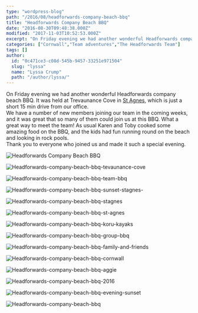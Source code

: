 ```yaml
---
type: "wordpress-blog"
path: "/2016/08/headforwards-company-beach-bbq"
title: "Headforwards Company Beach BBQ"
date: "2016-08-30T09:48:38.000Z"
modified: "2017-11-03T10:52:53.000Z"
excerpt: "On Friday evening we had another wonderful Headforwards company beach BBQ. It was held at Trevaunance Cove in St Agnes, which is just a short 15 min drive from our office. We have a number of new members joining our team in the coming weeks, and it was great that so many of them could …"
categories: ["Cornwall","Team adventures","The Headforwards Team"]
tags: []
author:
  id: "0c471ce3-c08d-545b-9457-33251e971504"
  slug: "lyssa"
  name: "Lyssa Crump"
  path: "/author/lyssa/"
---
```

On Friday evening we had another wonderful Headforwards company beach BBQ. It was held at Trevaunance Cove in [St Agnes](http://www.cornwall-online.co.uk/carrick/stagnes-trevaunancecove.asp), which is just a short 15 min drive from our office.  
We have a number of new members joining our team in the coming weeks, and it was great that so many of them could join us at this BBQ. What a great way to meet the team! As usual Karen and Toby cooked some amazing food on the BBQ, and the kids had fun running round on the beach and looking in rock pools.  
Thank you to everyone who joined us and made it such a special evening.

<section class="gallery">

![Headforwards Company Beach BBQ](//headforwards.com/wp-content/uploads/2016/08/Headforwards-company-beach-bbq.jpg)

![Headforwards-company-beach-bbq-tevaunance-cove](//headforwards.com/wp-content/uploads/2016/08/Headforwards-company-beach-bbq-tevaunance-cove.jpg)

![Headforwards-company-beach-bbq-team-bbq](//headforwards.com/wp-content/uploads/2016/08/Headforwards-company-beach-bbq-team-bbq.jpg)

![Headforwards-company-beach-bbq-sunset-stagnes-](//headforwards.com/wp-content/uploads/2016/08/Headforwards-company-beach-bbq-sunset-stagnes-.jpg)

![Headforwards-company-beach-bbq-stagnes](//headforwards.com/wp-content/uploads/2016/08/Headforwards-company-beach-bbq-stagnes.jpg)

![Headforwards-company-beach-bbq-st-agnes](//headforwards.com/wp-content/uploads/2016/08/Headforwards-company-beach-bbq-st-agnes.jpg)

![Headforwards-company-beach-bbq-koru-kayaks](//headforwards.com/wp-content/uploads/2016/08/Headforwards-company-beach-bbq-koru-kayaks.jpg)

![Headforwards-company-beach-bbq-group-bbq](//headforwards.com/wp-content/uploads/2016/08/Headforwards-company-beach-bbq-group-bbq.jpg)

![Headforwards-company-beach-bbq-family-and-friends](//headforwards.com/wp-content/uploads/2016/08/Headforwards-company-beach-bbq-family-and-friends.jpg)

![Headforwards-company-beach-bbq-cornwall](//headforwards.com/wp-content/uploads/2016/08/Headforwards-company-beach-bbq-cornwall.jpg)

![Headforwards-company-beach-bbq-aggie](//headforwards.com/wp-content/uploads/2016/08/Headforwards-company-beach-bbq-aggie.jpg)

![Headforwards-company-beach-bbq-2016](//headforwards.com/wp-content/uploads/2016/08/Headforwards-company-beach-bbq-2016.jpg)

![Headforwards-company-beach-bbq-evening-sunset](//headforwards.com/wp-content/uploads/2016/08/Headforwards-company-beach-bbq-evening-sunset.jpg)

![Headforwards-company-beach-bbq](//headforwards.com/wp-content/uploads/2016/08/Headforwards-company-beach-bbq.jpg)

</section>


